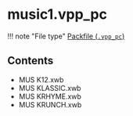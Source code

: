 # music1.vpp_pc
!!! note "File type"
	[Packfile (`.vpp_pc`)](../../formats/packfiles)

## Contents
* MUS K12.xwb
* MUS KLASSIC.xwb
* MUS KRHYME.xwb
* MUS KRUNCH.xwb
